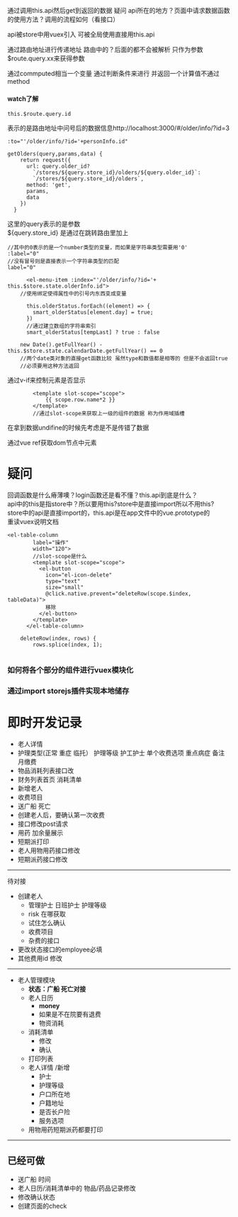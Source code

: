通过调用this.api然后get到返回的数据 
疑问 api所在的地方？页面中请求数据函数的使用方法？调用的流程如何（看接口）

api被store中用vuex引入 可被全局使用直接用this.api

通过路由地址进行传递地址 路由中的？后面的都不会被解析 只作为参数$route.query.xx来获得参数

通过commputed相当一个变量 通过判断条件来进行 并返回一个计算值不通过method
#### watch了解  

~~~
this.$route.query.id
~~~
表示的是路由地址中问号后的数据信息http://localhost:3000/#/older/info/?id=3<br>
~~~
:to="'/older/info/?id='+personInfo.id"
~~~
~~~
getOlders(query,params,data) {
    return request({
      url: query.older_id?
        `/stores/${query.store_id}/olders/${query.older_id}`:
        `/stores/${query.store_id}/olders`,
      method: 'get',
      params,
      data
    })
  }
~~~  
这里的query表示的是参数<br>
${query.store_id} 是通过在跳转路由里加上
~~~
//其中的0表示的是一个number类型的变量，而如果是字符串类型需要用'0'
:label="0"
//没有冒号则是直接表示一个字符串类型的匹配
label="0"
~~~

~~~
      <el-menu-item :index="'/older/info/?id='+ this.$store.state.olderInfo.id">
    //使用绑定使得属性中的引号内东西变成变量
~~~

~~~
      this.olderStatus.forEach((element) => {
        smart_olderStatus[element.day] = true;
      })
      //通过建立数组的字符串索引
      smart_olderStatus[tempLast] ? true : false
~~~

~~~
    new Date().getFullYear() - this.$store.state.calendarDate.getFullYear() == 0
    //两个date类对象的直接get函数比较 虽然type和数值都是相等的 但是不会返回true
    //必须要用这种方法返回
~~~

通过v-if来控制元素是否显示

~~~
        <template slot-scope="scope">
            {{ scope.row.name*2 }}
        </template>
        //通过slot-scope来获取上一级的组件的数据 称为作用域插槽
~~~
      
在拿到数据undifine的时候先考虑是不是传错了数据

通过vue ref获取dom节点中元素
# 疑问
回调函数是什么瘠薄噢？login函数还是看不懂？this.api到底是什么？  
api中的this是指store中？所以要用this?store中是直接import所以不用this?  
store中的api是直接import的，this.api是在app文件中的vue.prototype的  
重读vuex说明文档
~~~
<el-table-column
        label="操作"
        width="120">
        //slot-scope是什么
        <template slot-scope="scope">
          <el-button
            icon="el-icon-delete"
            type="text"
            size="small"
            @click.native.prevent="deleteRow(scope.$index, tableData)">
            移除
          </el-button>
        </template>
      </el-table-column>
      
    deleteRow(index, rows) {
        rows.splice(index, 1);
      
~~~
### 如何将各个部分的组件进行vuex模块化
### 通过import storejs插件实现本地储存
# 即时开发记录
+ 老人详情  
+ 护理类型(正常 重症 临托） 护理等级 护工护士 单个收费选项 重点病症 备注 月缴费   
+ 物品消耗列表接口改  
+ 财务列表首页 消耗清单
+ 新增老人  
+ 收费项目
+ 送广船 死亡  
+ 创建老人后，要确认第一次收费
+ 接口修改post请求
+ 用药 加余量展示
+ 短期派打印
+ 老人用物用药接口修改
+ 短期派药接口修改

----
待对接
+ 创建老人
  + 管理护士 日班护士 护理等级
  + risk  在哪获取
  + 试住怎么确认
  + 收费项目
  + 杂费的接口
+ 更改状态接口的employee必填
+ 其他费用id 修改
---
+ 老人管理模块
  + **状态：广船 死亡对接**
  + 老人日历
    + **money**
    + 如果是不在院要有退费
    + 物资消耗
  + 消耗清单
    + 修改
    + 确认
  + 打印列表
  + 老人详情 /新增
    + 护士
    + 护理等级
    + 户口所在地
    + 户籍地址
    + 是否长户险
    + 服务选项
  + 用物用药短期派药都要打印
--- 
## 已经可做
+ 送广船 时间
+ 老人日历/消耗清单中的 物品/药品记录修改
+ 修改确认状态
+ 创建页面的check